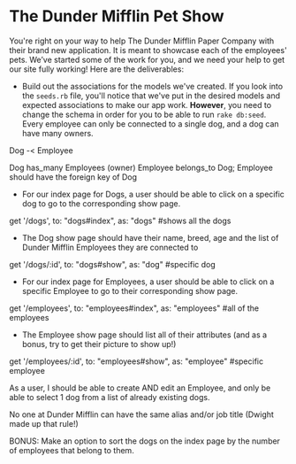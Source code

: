 # The Dunder Mifflin Pet Show


You're right on your way to help The Dunder Mifflin Paper Company with their brand new application. It is meant to 
showcase each of the employees' pets. We’ve started some of the work for you, and we need your help to get our site fully working! Here are the deliverables:

- Build out the associations for the models we've created. If you look into the `seeds.rb` file, you'll notice that we've put
in the desired models and expected associations to make our app work. **However**, you need to change the schema in order
for you to be able to run `rake db:seed`. Every employee can only be connected to a single dog, and a dog can have many owners.

Dog -< Employee 

Dog has_many Employees (owner)
Employee belongs_to Dog; Employee should have the foreign key of Dog

- For our index page for Dogs, a user should be able to click on a specific dog to go to the corresponding show page.

get '/dogs', to: "dogs#index", as: "dogs" #shows all the dogs

- The Dog show page should have their name, breed, age and the list of Dunder Mifflin Employees they are connected to

get '/dogs/:id', to: "dogs#show", as: "dog" #specific dog

- For our index page for Employees, a user should be able to click on a specific Employee to go to their corresponding show page.

get '/employees', to: "employees#index", as: "employees" #all of the employees

- The Employee show page should list all of their attributes (and as a bonus, try to get their picture to show up!)

get '/employees/:id', to: "employees#show", as: "employee" #specific employee

As a user, I should be able to create AND edit an Employee, and only be able to select 1 dog from a list of already existing dogs.

No one at Dunder Mifflin can have the same alias and/or job title (Dwight made up that rule!)

BONUS: Make an option to sort the dogs on the index page by the number of employees that belong to them.

